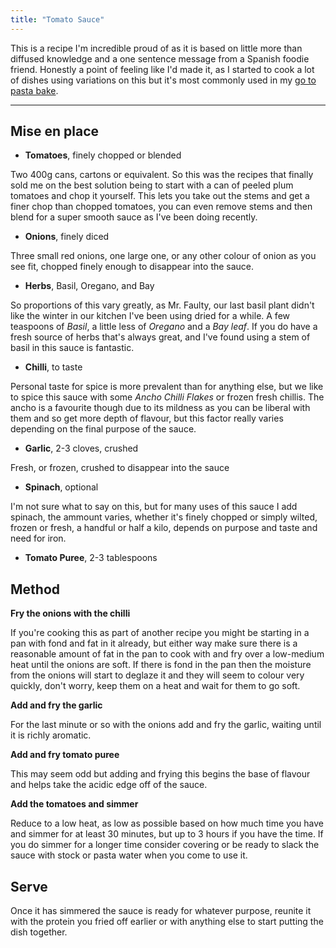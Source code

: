 ```yaml
---
title: "Tomato Sauce"
---
```


This is a recipe I'm incredible proud of as it is based on little more than diffused knowledge and a one sentence message from a Spanish foodie friend.
Honestly a point of feeling like I'd made it, as I started to cook a lot of dishes using variations on this but it's most commonly used in my [go to pasta bake](/recipes/red-pasta-bake).

---

## Mise en place

* **Tomatoes**, finely chopped or blended

Two 400g cans, cartons or equivalent.
So this was the recipes that finally sold me on the best solution being to start with a can of peeled plum tomatoes and chop it yourself.
This lets you take out the stems and get a finer chop than chopped tomatoes, you can even remove stems and then blend for a super smooth sauce as I've been doing recently.

* **Onions**, finely diced

Three small red onions, one large one, or any other colour of onion as you see fit, chopped finely enough to disappear into the sauce.

* **Herbs**, Basil, Oregano, and Bay

So proportions of this vary greatly, as Mr. Faulty, our last basil plant didn't like the winter in our kitchen I've been using dried for a while.
A few teaspoons of *Basil*, a little less of *Oregano* and a *Bay leaf*. 
If you do have a fresh source of herbs that's always great, and I've found using a stem of basil in this sauce is fantastic.

* **Chilli**, to taste

Personal taste for spice is more prevalent than for anything else, but we like to spice this sauce with some *Ancho Chilli Flakes* or frozen fresh chillis.
The ancho is a favourite though due to its mildness as you can be liberal with them and so get more depth of flavour, but this factor really varies depending on the final purpose of the sauce. 

* **Garlic**, 2-3 cloves, crushed

Fresh, or frozen, crushed to disappear into the sauce

* **Spinach**, optional

I'm not sure what to say on this, but for many uses of this sauce I add spinach, the ammount varies, whether it's finely chopped or simply wilted, frozen or fresh, a handful or half a kilo, depends on purpose and taste and need for iron. 

* **Tomato Puree**, 2-3 tablespoons

## Method

**Fry the onions with the chilli**

If you're cooking this as part of another recipe you might be starting in a pan with fond and fat in it already, but either way make sure there is a reasonable amount of fat in the pan to cook with and fry over a low-medium heat until the onions are soft.
If there is fond in the pan then the moisture from the onions will start to deglaze it and they will seem to colour very quickly, don't worry, keep them on a heat and wait for them to go soft.

**Add and fry the garlic**

For the last minute or so with the onions add and fry the garlic, waiting until it is richly aromatic.

**Add and fry tomato puree**

This may seem odd but adding and frying this begins the base of flavour and helps take the acidic edge off of the sauce. 

**Add the tomatoes and simmer**

Reduce to a low heat, as low as possible based on how much time you have and simmer for at least 30 minutes, but up to 3 hours if you have the time.
If you do simmer for a longer time consider covering or be ready to slack the sauce with stock or pasta water when you come to use it. 

## Serve

Once it has simmered the sauce is ready for whatever purpose, reunite it with the protein you fried off earlier or with anything else to start putting the dish together.
